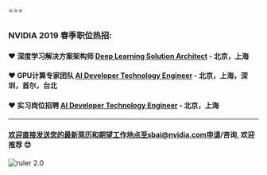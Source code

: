 :star::star::star:
### NVIDIA 2019 春季职位热招:


#### :hearts: 深度学习解决方案架构师 [Deep Learning Solution Architect](/Deep-Learning-Solution-Architect.md) - 北京，上海

#### :hearts: GPU计算专家团队 [AI Developer Technology Engineer](/AI_Developer_Technology_Engineer.md) - 北京，上海，深圳，首尔，台北

#### :hearts: 实习岗位招聘 [AI Developer Technology Engineer](/Intern/Intern_AI-Developer-Technology-Engineer.md) - 北京，上海

----
#### 欢迎直接发送您的最新简历和期望工作地点至sbai@nvidia.com申请/咨询, 欢迎推荐 :blush:


![ruler 2.0](https://gear.nvidia.com/Assets/ProductImages/NV00-0390-2_Full.jpg)
